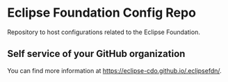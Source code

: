 # Eclipse Foundation Config Repo

Repository to host configurations related to the Eclipse Foundation.

## Self service of your GitHub organization

You can find more information at <https://eclipse-cdo.github.io/.eclipsefdn/>.
